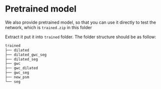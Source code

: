 # Pretrained model
We also provide pretrained model, so that you can use it directly to test the network, which is ```trained.zip``` in this folder

Extract it put it into ```trained``` folder. The folder structure should be as follow:
```bash
trained
├── dilated
├── dilated_gwc_seg
├── dilated_seg
├── gwc
├── gwc_dilated
├── gwc_seg
├── new_psm
└── seg
```
